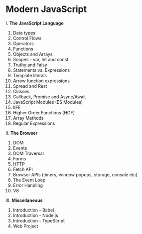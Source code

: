 # Modern JavaScript

I. **The JavaScript Language**
   1. Data types
   2. Control Flows
   3. Operators
   4. Functions
   5. Objects and Arrays
   6. Scopes - var, let and const
   7. Truthy and Falsy
   8. Statements vs. Expressions
   9. Template literals
   10. Arrow function expressions
   11. Spread and Rest
   12. Classes
   13. Callback, Promise and Async/Await
   14. JavaScript Modules (ES Modules)
   15. IIFE
   16. Higher Order Functions (HOF)
   17. Array Methods
   18. Regular Expressions

II. **The Browser**
   1. DOM
   2. Events
   3. DOM Traversal
   4. Forms
   5. HTTP
   6. Fetch API
   7. Browser APIs (timers, window popups, storage, console etc)
   8. The Event Loop
   9. Error Handling
   10. V8

III. **Miscellaneous** 
   1. Introduction - Babel
   2. Introduction - Node.js
   3. Introduction - TypeScript
   4. Web Project
 
